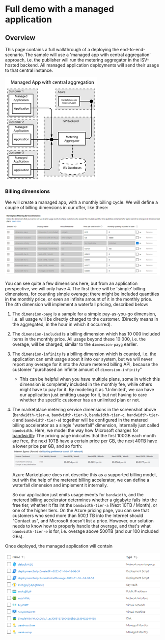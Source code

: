 # Full demo with a managed application

## Overview

This page contains a full walkthrough of a deploying the end-to-end-scenario. The sample will use a 'managed app with central aggregation' approach, i.e. the publisher will run the metering aggregator in the ISV-hosted backend. All managed application deployments will send their usage to that central instance.

<img src="../images/2023-01-17--central-aggregation.svg" alt="Managed app with central aggregation" width="300" />

### Billing dimensions

We will create a managed app, with a monthly billing cycle. We will define a couple of billing dimensions in our offer, like these:

![Screenshot of Marketplace Metering Service dimensions from partner center](2023-01-17--meted-billing-partner-center.png)

You can see quite a few dimensions here, but from an application perspective, we will only have 4. The first three will be 'simple' billing dimensions, for counting simple overage; there might be included quantities in the monthly price, or even an infinite amount of it in the monthly price. The 4th dimension will implement a waterfall pricing, described below:

1. The `dimension-payg` is a sample for a simple pay-as-you-go dimension, i.e. all usage will be directly charged to the customer. (Directly means in the aggregated, in the hour in which it occurred).

2. The `dimension-included` is a billing dimension which has 10 000 included items in the monthly price. All usage beyond these 10 000, i.e. the overage, will be charged, similar to the `dimension-payg` earlier.

3. The `dimension-infinity` is a billing dimension which is counted, i.e. the application can emit usage about it into our system, but we will never report any overage for it into the Azure metered billing API, because the customer "purchased an infinite amount of `dimension-infinity`" 

   - This can be helpful when you have multiple plans, some in which this dimension is completely included in the monthly fee, while others might have to pay for it. By modeling it as 'Unlimited', we can have our application just emitting usage for it, but not having to care whether the specific customer has an unlimited plan or not.

4. The marketplace metering service dimensions in the screenshot above (`bandwidth-tier-a`, `bandwidth-tier-b`, `bandwidth-tier-c`, `bandwidth-tier-d` and `bandwidth-tier-e`) together will be configured in the metered billing accelerator as a single "waterfall" dimension, internally just called `bandwidth`. Here, we model the way how Microsoft charges for [bandwidth](https://azure.microsoft.com/en-us/pricing/details/bandwidth/): The pricing page indicates that the first 100GB each month are free, the next 10TB have a certain price per GB, the next 40TB have a lower price per GB, and so forth:![Screenshot from the Azure Pricing page for Bandwidth](2023-01-17--azure-bandwidth-pricing.png)

   Azure Marketplace does not describe this as a supported billing model, but with the help of the metered billing accelerator, we can define a waterfall dimension and implement it internally. 

   So our application just emits usage events for `bandwidth`, and the metered billing accelerator determines whether a gigabyte falls into the free tier, whether it fits int the `bandwidth-tier-a` (Next 10TB / Month), or one of the higher tiers. On the Azure pricing page, you can see that customers who send more than 500,1 TB into the Internet should "Contact us", and Microsoft doesn't list a price. However, our solution needs to know how to properly handle that overage, and that's what `bandwidth-tier-e` is for, i.e. overage above 500TB (and our 100 included GBs). 

Once deployed, the managed application will contain 

![Contents of the managed resource group](2023-01-17--managed-rg-contents.png)

